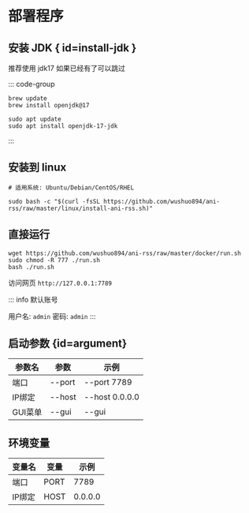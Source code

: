# 部署程序

## 安装 JDK { id=install-jdk }

推荐使用 jdk17
如果已经有了可以跳过

::: code-group

```bash:line-numbers [macOS]
brew update
brew install openjdk@17
```

```bash:line-numbers [Linux]
sudo apt update
sudo apt install openjdk-17-jdk
```

:::

## 安装到 linux

```bash:line-numbers
# 适用系统: Ubuntu/Debian/CentOS/RHEL

sudo bash -c "$(curl -fsSL https://github.com/wushuo894/ani-rss/raw/master/linux/install-ani-rss.sh)"
```

## 直接运行

```bash:line-numbers
wget https://github.com/wushuo894/ani-rss/raw/master/docker/run.sh
sudo chmod -R 777 ./run.sh
bash ./run.sh
```

访问网页 `http://127.0.0.1:7789`

::: info 默认账号

用户名: `admin` 密码: `admin`
:::

## 启动参数 {id=argument}

| 参数名   | 参数     | 示例             |
|-------|--------|----------------|
| 端口    | --port | --port 7789    |
| IP绑定  | --host | --host 0.0.0.0 |
| GUI菜单 | --gui  | --gui          |

## 环境变量

| 变量名  | 变量   | 示例      |
|------|------|---------|
| 端口   | PORT | 7789    |
| IP绑定 | HOST | 0.0.0.0 |

